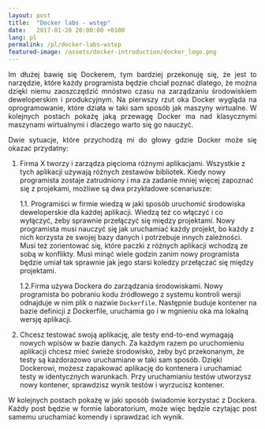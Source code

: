 ```yaml
---
layout: post
title:  "Docker labs - wstęp"
date:   2017-01-28 20:00:00 +0100
lang: pl
permalink: /pl/docker-labs-wstep
featured-image: /assets/docker-introduction/docker_logo.png
---
```



<p align="justify">
Im dłużej bawię się Dockerem, tym bardziej przekonuję się, że jest to narzędzie, które każdy programista będzie chciał poznać dlatego, że można dzięki niemu zaoszczędzić mnóstwo czasu na zarządzaniu środowiskiem deweloperskim i produkcyjnym. Na pierwszy rzut oka Docker wygląda na oprogramowanie, które działa w taki sam sposób jak maszyny wirtualne. W kolejnych postach pokażę jaką przewagę Docker ma nad klasycznymi maszynami wirtualnymi i dlaczego warto się go nauczyć.
</p>

<p align="justify">Dwie sytuacje, które przychodzą mi do głowy gdzie Docker może się okazać przydatny:</p>

1. Firma X tworzy i zarządza pięcioma różnymi aplikacjami. Wszystkie z tych aplikacji używają różnych zestawów bibliotek. Kiedy nowy programista zostaje zatrudniony i ma za zadanie mniej więcej zapoznać się z projekami, możliwe są dwa przykładowe scenariusze:

    1.1. Programiści w firmie wiedzą w jaki sposób uruchomić środowiska deweloperskie dla każdej aplikacji. Wiedzą też co włączyć i co wyłączyć, żeby sprawnie przełączyć się między projektami. Nowy programista musi nauczyć się jak uruchamiać każdy projekt, bo każdy z nich korzysta ze swojej bazy danych i potrzebuje innych zależności. Musi też zorientować się, które paczki z różnych aplikacji wchodzą ze sobą w konflikty. Musi minąć wiele godzin zanim nowy programista będzie umiał tak sprawnie jak jego starsi koledzy przełączać się między projektami.

    1.2.Firma używa Dockera do zarządzania środowiskami. Nowy programista bo pobraniu kodu źródłowego z systemu kontroli wersji odnajduje w nim plik o nazwie `Dockerfile`. Następnie buduje kontener na bazie definicji z Dockerfile, uruchamia go i w mgnieniu oka
    ma lokalną wersję aplikacji.

2. Chcesz testować swoją aplikację, ale testy end-to-end wymagają nowych wpisów w bazie danych. Za każdym razem po uruchomieniu aplikacji chcesz mieć świeże środowisko, żeby być przekonanym, że testy są każdorazowo uruchamiane w taki sam sposób. Dzięki Dockerowi, możesz zapakować aplikację do kontenera i uruchamiać testy w identycznych warunkach. Przy uruchamianiu testów utworzysz nowy kontener, sprawdzisz wynik testów i wyrzucisz kontener.

<p align="justify">
W kolejnych postach pokażę w jaki sposób świadomie korzystać z Dockera. Każdy post będzie w formie laboratorium, może więc będzie czytając post samemu uruchamiać komendy i sprawdzać ich wynik.
</p>

